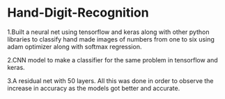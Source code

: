 # Hand-Digit-Recognition
1.Built a neural net using tensorflow and keras along with other python libraries to classify hand made images of numbers from one to six using adam optimizer along with softmax regression.

2.CNN model to make a classifier for the same problem in tensorflow and keras.

3.A residual net with 50 layers.
 All this was done in order to observe the increase in accuracy as the models got better and accurate.
